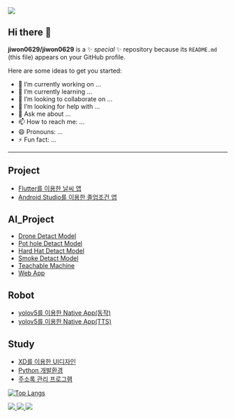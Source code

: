<img src="https://capsule-render.vercel.app/api?type=waving&color=BDBDC8&height=150&section=header&text=Hello" />

## Hi there 👋


**jiwon0629/jiwon0629** is a ✨ _special_ ✨ repository because its `README.md` (this file) appears on your GitHub profile.

Here are some ideas to get you started:

- 🔭 I’m currently working on ...
- 🌱 I’m currently learning ...
- 👯 I’m looking to collaborate on ...
- 🤔 I’m looking for help with ...
- 💬 Ask me about ...
- 📫 How to reach me: ...
- 😄 Pronouns: ...
- ⚡ Fun fact: ...

<hr>

## Project  
 - [Flutter를 이용한 날씨 앱](https://github.com/jiwon0629/weatherApp)
 - [Android Studio를 이용한 졸업조건 앱](https://github.com/jiwon0629/Conditions-for-Graduations-App)

## AI_Project  
 - [Drone Detact Model](https://github.com/jiwon0629/yolov5_Drone)
 - [Pot hole Detact Model](https://github.com/jiwon0629/AI_Model/blob/main/pothole%ED%83%90%EC%A7%80.ipynb)
 - [Hard Hat Detact Model](https://github.com/jiwon0629/AI_Model/blob/main/%EC%95%88%EC%A0%84%EB%AA%A8%ED%83%90%EC%A7%80.ipynb)
 - [Smoke Detact Model](https://github.com/jiwon0629/AI_Model/blob/main/%EC%97%B0%EA%B8%B0%ED%83%90%EC%A7%80.ipynb)
 - [Teachable Machine](https://github.com/jiwon0629/TeachableMachine)
 - [Web App](https://github.com/jiwon0629/webApp02)

## Robot
 - [yolov5를 이용한 Native App(동작)](https://github.com/jiwon0629/NativeAppYoloCustom)
 - [yolov5를 이용한 Native App(TTS)](https://github.com/jiwon0629/NativeAppYoloCustom_TTS)

## Study
 - [XD를 이용한 UI디자인](https://github.com/jiwon0629/UIdesign)
 - [Python 개발환경](https://github.com/jiwon0629/python_basic)
 - [주소록 관리 프로그램](https://github.com/jiwon0629/AddressBook/tree/main)  


[![Top Langs](https://github-readme-stats.vercel.app/api/top-langs/?username=jiwon0629)](https://github.com/anuraghazra/github-readme-stats)  

<a href="mailto:(youjiwon1116@gmail.com)" target="_blank">
<img src="https://img.shields.io/badge/Gmail-ff0000?style=flat-square&logo=Gmail&logoColor=white"/> 
</a>
<a href="https://www.instagram.com/xerosix_won/" target="_blank">
<img src="https://img.shields.io/badge/Instagram-E4405F?style=flat-square&logo=Instagram&logoColor=white"/> 
</a>



<img src="https://capsule-render.vercel.app/api?type=waving&color=BDBDC8&height=150&section=footer" />

